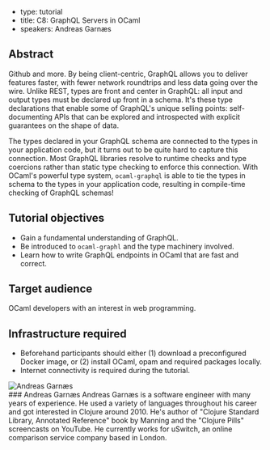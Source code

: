 - type: tutorial
- title: C8: GraphQL Servers in OCaml
- speakers: Andreas Garnæs

## Abstract
Github and more. By being client-centric, GraphQL allows you to deliver features faster, with fewer network roundtrips and less data going over the wire. Unlike REST, types are front and center in GraphQL: all input and output types must be declared up front in a schema. It's these type declarations that enable some of GraphQL's unique selling points: self-documenting APIs that can be explored and introspected with explicit guarantees on the shape of data.

The types declared in your GraphQL schema are connected to the types in your application code, but it turns out to be quite hard to capture this connection. Most GraphQL libraries resolve to runtime checks and type coercions rather than static type checking to enforce this connection. With OCaml's powerful type system, `ocaml-graphql` is able to tie the types in  schema to the types in your application code, resulting in compile-time checking of GraphQL schemas!

## Tutorial objectives
* Gain a fundamental understanding of GraphQL.
* Be introduced to `ocaml-graphl` and the type machinery involved.
* Learn how to write GraphQL endpoints in OCaml that are fast and correct.

## Target audience
OCaml developers with an interest in web programming.

## Infrastructure required
- Beforehand participants should either (1) download a preconfigured Docker image, or (2) install OCaml, opam and required packages locally.
- Internet connectivity is required during the tutorial.

<div class="author media" media:type="text/omd">

<div class="image">
<div class="avatar">
<img src="img/User_silhouette_512.png" alt="Andreas Garnæs"></img>
</div>
</div>

<div class="content" media:type="text/omd">
### Andreas Garnæs
Andreas Garnæs is a software engineer with many years of experience. He used a
variety of languages throughout his career and got interested in Clojure around 2010.
He's author of "Clojure Standard Library, Annotated Reference" book by
Manning and the "Clojure Pills" screencasts on YouTube. He currently works for
uSwitch, an online comparison service company based in London.
</div>

</div>
